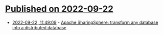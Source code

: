 # [Published on 2022-09-22](index.md)

* [2022-09-22, 11:49:09](https://lobste.rs/s/gd1faz/apache_sharingsphere_transform_any) - [Apache SharingSphere: transform any database into a distributed database](https://shardingsphere.apache.org/)
